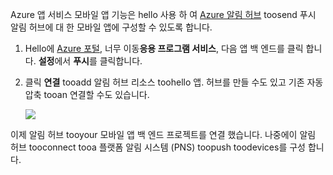 Azure 앱 서비스 모바일 앱 기능은 hello 사용 하 여 [Azure 알림 허브] toosend 푸시 알림 허브에 대 한 모바일 앱에 구성할 수 있도록 합니다.

1. Hello에 [Azure 포털], 너무 이동**응용 프로그램 서비스**, 다음 앱 백 엔드를 클릭 합니다. **설정**에서 **푸시**를 클릭합니다.
2. 클릭 **연결** tooadd 알림 허브 리소스 toohello 앱. 허브를 만들 수도 있고 기존 자동 압축 tooan 연결할 수도 있습니다.

    ![](./media/app-service-mobile-create-notification-hub/configure-hub-flow.png)

이제 알림 허브 tooyour 모바일 앱 백 엔드 프로젝트를 연결 했습니다. 나중에이 알림 허브 tooconnect tooa 플랫폼 알림 시스템 (PNS) toopush toodevices를 구성 합니다.

[Azure 포털]: https://portal.azure.com/
[Azure 알림 허브]: https://azure.microsoft.com/en-us/documentation/articles/notification-hubs-push-notification-overview/
